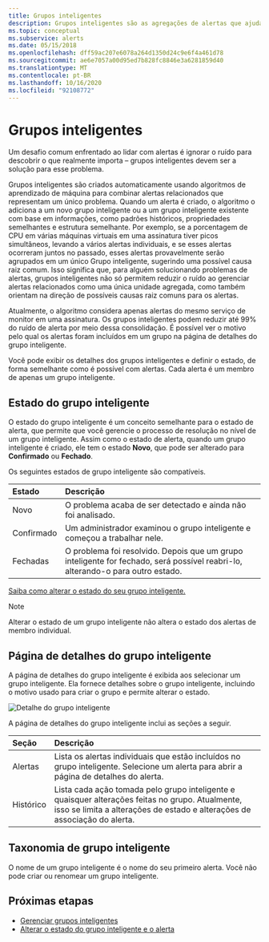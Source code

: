 ```yaml
---
title: Grupos inteligentes
description: Grupos inteligentes são as agregações de alertas que ajudam você a reduzir o ruído de alerta
ms.topic: conceptual
ms.subservice: alerts
ms.date: 05/15/2018
ms.openlocfilehash: dff59ac207e6078a264d1350d24c9e6f4a461d78
ms.sourcegitcommit: ae6e7057a00d95ed7b828fc8846e3a6281859d40
ms.translationtype: MT
ms.contentlocale: pt-BR
ms.lasthandoff: 10/16/2020
ms.locfileid: "92108772"
---
```

# <a name="smart-groups"></a>Grupos inteligentes

Um desafio comum enfrentado ao lidar com alertas é ignorar o ruído para descobrir o que realmente importa – grupos inteligentes devem ser a solução para esse problema.  

Grupos inteligentes são criados automaticamente usando algoritmos de aprendizado de máquina para combinar alertas relacionados que representam um único problema.  Quando um alerta é criado, o algoritmo o adiciona a um novo grupo inteligente ou a um grupo inteligente existente com base em informações, como padrões históricos, propriedades semelhantes e estrutura semelhante. Por exemplo, se a porcentagem de CPU em várias máquinas virtuais em uma assinatura tiver picos simultâneos, levando a vários alertas individuais, e se esses alertas ocorreram juntos no passado, esses alertas provavelmente serão agrupados em um único Grupo inteligente, sugerindo uma possível causa raiz comum. Isso significa que, para alguém solucionando problemas de alertas, grupos inteligentes não só permitem reduzir o ruído ao gerenciar alertas relacionados como uma única unidade agregada, como também orientam na direção de possíveis causas raiz comuns para os alertas.

Atualmente, o algoritmo considera apenas alertas do mesmo serviço de monitor em uma assinatura. Os grupos inteligentes podem reduzir até 99% do ruído de alerta por meio dessa consolidação. É possível ver o motivo pelo qual os alertas foram incluídos em um grupo na página de detalhes do grupo inteligente.

Você pode exibir os detalhes dos grupos inteligentes e definir o estado, de forma semelhante como é possível com alertas. Cada alerta é um membro de apenas um grupo inteligente. 

## <a name="smart-group-state"></a>Estado do grupo inteligente

O estado do grupo inteligente é um conceito semelhante para o estado de alerta, que permite que você gerencie o processo de resolução no nível de um grupo inteligente. Assim como o estado de alerta, quando um grupo inteligente é criado, ele tem o estado **Novo**, que pode ser alterado para **Confirmado** ou **Fechado**.

Os seguintes estados de grupo inteligente são compatíveis.

| Estado | Descrição |
|:---|:---|
| Novo | O problema acaba de ser detectado e ainda não foi analisado. |
| Confirmado | Um administrador examinou o grupo inteligente e começou a trabalhar nele. |
| Fechadas | O problema foi resolvido. Depois que um grupo inteligente for fechado, será possível reabri-lo, alterando-o para outro estado. |

[Saiba como alterar o estado do seu grupo inteligente.](./alerts-managing-alert-states.md?toc=%252fazure%252fazure-monitor%252ftoc.json)

> [!NOTE]
>  Alterar o estado de um grupo inteligente não altera o estado dos alertas de membro individual.

## <a name="smart-group-details-page"></a>Página de detalhes do grupo inteligente

A página de detalhes do grupo inteligente é exibida aos selecionar um grupo inteligente. Ela fornece detalhes sobre o grupo inteligente, incluindo o motivo usado para criar o grupo e permite alterar o estado.
 
![Detalhe do grupo inteligente](media/alerts-smartgroups-overview/smart-group-detail.png)


A página de detalhes do grupo inteligente inclui as seções a seguir.

| Seção | Descrição |
|:---|:---|
| Alertas | Lista os alertas individuais que estão incluídos no grupo inteligente. Selecione um alerta para abrir a página de detalhes do alerta. |
| Histórico | Lista cada ação tomada pelo grupo inteligente e quaisquer alterações feitas no grupo. Atualmente, isso se limita a alterações de estado e alterações de associação do alerta. |

## <a name="smart-group-taxonomy"></a>Taxonomia de grupo inteligente

O nome de um grupo inteligente é o nome do seu primeiro alerta. Você não pode criar ou renomear um grupo inteligente.

## <a name="next-steps"></a>Próximas etapas

- [Gerenciar grupos inteligentes](./alerts-managing-smart-groups.md?toc=%252fazure%252fazure-monitor%252ftoc.json)
- [Alterar o estado do grupo inteligente e o alerta](./alerts-managing-alert-states.md?toc=%252fazure%252fazure-monitor%252ftoc.json)